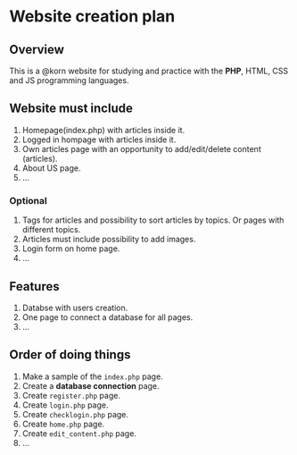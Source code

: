 # Website creation plan

## Overview

This is a @korn website for studying and practice with the **PHP**, HTML, CSS and JS programming languages. 

## Website must include
1. Homepage(index.php) with articles inside it.
2. Logged in hompage with articles inside it.
3. Own articles page with an opportunity to add/edit/delete content (articles).
4. About US page.
5. ...

### Optional
1. Tags for articles and possibility to sort articles by topics. Or pages with different topics.
2. Articles must include possibility to add images.
3. Login form on home page.
4. ...

## Features
1. Databse with users creation.
2. One page to connect a database for all pages.
3. ...

## Order of doing things
1. Make a sample of the `index.php` page.
2. Create a **database connection** page.
3. Create `register.php` page.
4. Create `login.php` page.
5. Create `checklogin.php` page.
5. Create `home.php` page.
6. Create `edit_content.php` page.
7. ...